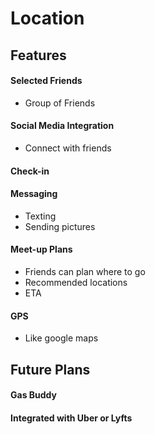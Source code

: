 # Location


## Features
#### Selected Friends
  * Group of Friends
#### Social Media Integration
  * Connect with friends 
#### Check-in
#### Messaging
  * Texting
  * Sending pictures
#### Meet-up Plans
  * Friends can plan where to go
  * Recommended locations
  * ETA
#### GPS 
  * Like google maps


## Future Plans
#### Gas Buddy
#### Integrated with Uber or Lyfts
